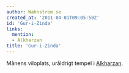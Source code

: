 ```yaml
---
author: Wahnstrom.se
created_at: '2011-04-01T09:05:50Z'
id: 'Gur-i-Zinda'
links:
  mention:
  - Alkharzan
title: 'Gur-i-Zinda'
---
```


Månens viloplats, uråldrigt tempel i [Alkharzan].

  [Alkharzan]: Alkharzan
